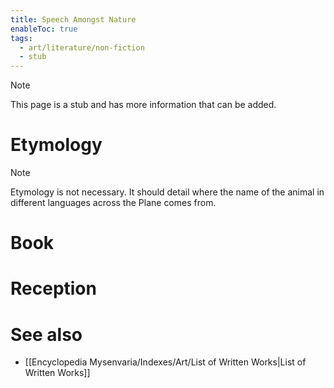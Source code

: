 ```yaml
---
title: Speech Amongst Nature
enableToc: true
tags:
  - art/literature/non-fiction
  - stub
---
```


> [!note]
> This page is a stub and has more information that can be added.

# Etymology

> [!note]
> Etymology is not necessary. It should detail where the name of the animal in different languages across the Plane comes from.
# Book

# Reception

# See also
- [[Encyclopedia Mysenvaria/Indexes/Art/List of Written Works|List of Written Works]]